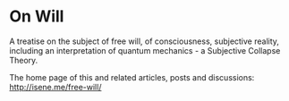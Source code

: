 # On Will
A treatise on the subject of free will, of consciousness, subjective reality, including an interpretation of quantum mechanics - a Subjective Collapse Theory.

The home page of this and related articles, posts and discussions: http://isene.me/free-will/
